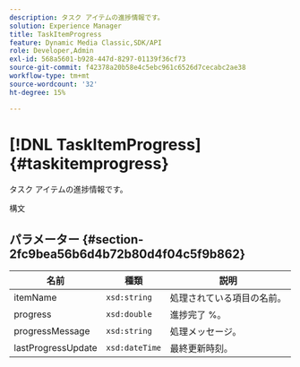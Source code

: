 ```yaml
---
description: タスク アイテムの進捗情報です。
solution: Experience Manager
title: TaskItemProgress
feature: Dynamic Media Classic,SDK/API
role: Developer,Admin
exl-id: 568a5601-b928-447d-8297-01139f36cf73
source-git-commit: f42378a20b58e4c5ebc961c6526d7cecabc2ae38
workflow-type: tm+mt
source-wordcount: '32'
ht-degree: 15%

---
```


# [!DNL TaskItemProgress]{#taskitemprogress}

タスク アイテムの進捗情報です。

構文

## パラメーター {#section-2fc9bea56b6d4b72b80d4f04c5f9b862}

| 名前 | 種類 | 説明 |
|---|---|---|
| itemName | `xsd:string` | 処理されている項目の名前。 |
| progress | `xsd:double` | 進捗完了 %。 |
| progressMessage | `xsd:string` | 処理メッセージ。 |
| lastProgressUpdate | `xsd:dateTime` | 最終更新時刻。 |
